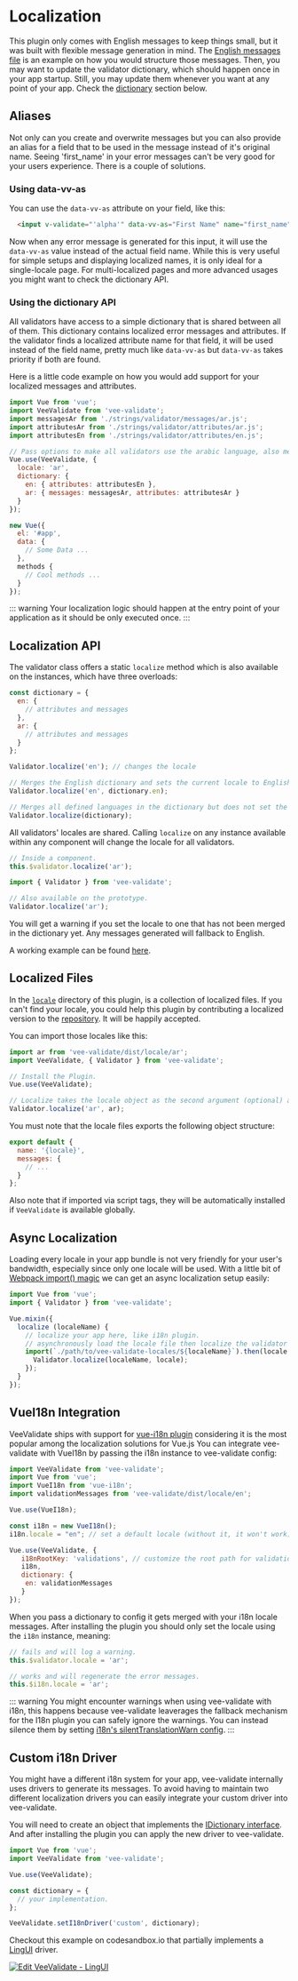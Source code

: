 # Localization

This plugin only comes with English messages to keep things small, but it was built with flexible message generation in mind.
The [English messages file](https://github.com/logaretm/vee-validate/blob/master/locale/en.js) is an example on how you would structure those messages. Then, you may want to update the validator dictionary, which should happen once in your app startup. Still, you may update them whenever you want at any point of your app. Check the [dictionary](#using-the-dictionary-api) section below.

## Aliases

Not only can you create and overwrite messages but you can also provide an alias for a field that to be used in the message instead of it's original name. Seeing 'first_name' in your error messages can't be very good for your users experience. There is a couple of solutions.

### Using data-vv-as

You can use the `data-vv-as` attribute on your field, like this:

```html
  <input v-validate="'alpha'" data-vv-as="First Name" name="first_name" type="text">
```

Now when any error message is generated for this input, it will use the `data-vv-as` value instead of the actual field name. While this is very useful for simple setups and displaying localized names, it is only ideal for a single-locale page. For multi-localized pages and more advanced usages you might want to check the dictionary API.

### Using the dictionary API

All validators have access to a simple dictionary that is shared between all of them. This dictionary contains localized error messages and attributes. If the validator finds a localized attribute name for that field, it will be used instead of the field name, pretty much like `data-vv-as` but `data-vv-as` takes priority if both are found.

Here is a little code example on how you would add support for your localized messages and attributes.

```js
import Vue from 'vue';
import VeeValidate from 'vee-validate';
import messagesAr from './strings/validator/messages/ar.js';
import attributesAr from './strings/validator/attributes/ar.js';
import attributesEn from './strings/validator/attributes/en.js';

// Pass options to make all validators use the arabic language, also merge the english and arabic attributes with the internal dictionary.
Vue.use(VeeValidate, {
  locale: 'ar',
  dictionary: {
    en: { attributes: attributesEn },
    ar: { messages: messagesAr, attributes: attributesAr }
  }
});

new Vue({
  el: '#app',
  data: {
    // Some Data ...
  },
  methods {
    // Cool methods ...
  }
});
```

::: warning
Your localization logic should happen at the entry point of your application as it should be only executed once.
:::

## Localization API

The validator class offers a static `localize` method which is also available on the instances, which have three overloads:

```js
const dictionary = {
  en: {
    // attributes and messages
  },
  ar: {
    // attributes and messages
  }
};

Validator.localize('en'); // changes the locale

// Merges the English dictionary and sets the current locale to English.
Validator.localize('en', dictionary.en);

// Merges all defined languages in the dictionary but does not set the current locale.
Validator.localize(dictionary);
```

All validators' locales are shared. Calling `localize` on any instance available within any component will change the locale for all validators.

```js
// Inside a component.
this.$validator.localize('ar');

import { Validator } from 'vee-validate';

// Also available on the prototype.
Validator.localize('ar');
```

You will get a warning if you set the locale to one that has not been merged in the dictionary yet. Any messages generated will fallback to English.

A working example can be found [here](/examples/locale.md).

## Localized Files

In the [`locale`](https://github.com/logaretm/vee-validate/tree/master/locale) directory of this plugin, is a collection of localized files. If you can't find your locale, you could help this plugin by contributing a localized version to the [repository](https://github.com/logaretm/vee-validate). It will be happily accepted.

You can import those locales like this:

```js
import ar from 'vee-validate/dist/locale/ar';
import VeeValidate, { Validator } from 'vee-validate';

// Install the Plugin.
Vue.use(VeeValidate);

// Localize takes the locale object as the second argument (optional) and merges it.
Validator.localize('ar', ar);
```

You must note that the locale files exports the following object structure:

```js
export default {
  name: '{locale}',
  messages: {
    // ...
  }
};
```

Also note that if imported via script tags, they will be automatically installed if `VeeValidate` is available globally.

## Async Localization

Loading every locale in your app bundle is not very friendly for your user's bandwidth, especially since only one locale will be used. With a little bit of [Webpack import() magic](https://webpack.js.org/guides/code-splitting/#dynamic-imports) we can get an async localization setup easily:

```js
import Vue from 'vue';
import { Validator } from 'vee-validate';

Vue.mixin({
  localize (localeName) {
    // localize your app here, like i18n plugin.
    // asynchronously load the locale file then localize the validator with it.
    import(`./path/to/vee-validate-locales/${localeName}`).then(locale => {
      Validator.localize(localeName, locale);
    });
  }
});

```

## VueI18n Integration

VeeValidate ships with support for [vue-i18n plugin](https://github.com/kazupon/vue-i18n/) considering it is the most popular among the localization solutions for Vue.js You can integrate vee-validate with VueI18n by passing the i18n instance to vee-validate config:

```js
import VeeValidate from 'vee-validate';
import Vue from 'vue';
import VueI18n from 'vue-i18n';
import validationMessages from 'vee-validate/dist/locale/en';

Vue.use(VueI18n);

const i18n = new VueI18n();
i18n.locale = "en"; // set a default locale (without it, it won't work)

Vue.use(VeeValidate, {
   i18nRootKey: 'validations', // customize the root path for validation messages.
   i18n,
   dictionary: {
    en: validationMessages
   }
});
```

When you pass a dictionary to config it gets merged with your i18n locale messages. After installing the plugin you should only set the locale using the `i18n` instance, meaning:

```js
// fails and will log a warning.
this.$validator.locale = 'ar';

// works and will regenerate the error messages.
this.$i18n.locale = 'ar';
```

::: warning
  You might encounter warnings when using vee-validate with i18n, this happens because vee-validate leaverages the fallback mechanism for the I18n plugin you can safely ignore the warnings. You can instead silence them by setting [i18n's silentTranslationWarn config](https://kazupon.github.io/vue-i18n/api/#silenttranslationwarn).
:::

## Custom i18n Driver

You might have a different i18n system for your app, vee-validate internally uses drivers to generate its messages. To avoid having to maintain two different localization drivers you can easily integrate your custom driver into vee-validate.

You will need to create an object that implements the [IDictionary interface](https://github.com/logaretm/vee-validate/blob/master/flow/dictionary.js#L12). And after installing the plugin you can apply the new driver to vee-validate.

```js
import Vue from 'vue';
import VeeValidate from 'vee-validate';

Vue.use(VeeValidate);

const dictionary = {
  // your implementation.
};

VeeValidate.setI18nDriver('custom', dictionary);
```

Checkout this example on codesandbox.io that partially implements a [LingUI](https://github.com/lingui/js-lingui) driver.

[![Edit VeeValidate - LingUI](https://codesandbox.io/static/img/play-codesandbox.svg)](https://codesandbox.io/s/q84p09y7p6)
